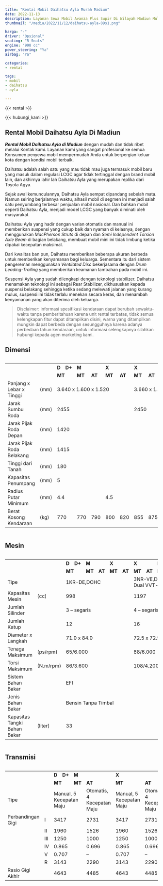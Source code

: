 ```yaml
---
title: "Rental Mobil Daihatsu Ayla Murah Madiun"
date: 2022-11-13
description: Layanan Sewa Mobil Avanza Plus Supir Di Wilayah Madiun Mulai Drtrans.id
thumbnail: "/media/2022/11/12/daihatsu-ayla-09s1.png"

harga: "-"
driver: "Opsional"
seating: "5 Seats"
engine: "998 cc"
power_steering: "Ya"
airbag: "Ya"

categories:
- rental

tags:
- mobil
- daihatsu
- ayla

---
```


{{< rental >}}


{{< hubungi_kami >}}


## Rental Mobil Daihatsu Ayla Di  Madiun

***Rental Mobil Daihatsu Ayla di Madiun*** dengan mudah dan tidak ribet melalui Kontak kami. Layanan kami yang sangat profesional ke semua Konsumen penyewa mobil mempermudah Anda untuk berpergian keluar kota dengan kondisi mobil terbaik.

Daihatsu adalah salah satu yang mau tidak mau juga termasuk mobil baru yang masuk dalam regulasi LCGC agar tidak tertinggal dengan brand mobil lain, dan akhirnya lahir lah Daihatsu Ayla yang merupakan replika dari Toyota Agya.

Sejak awal kemunculannya, Daihatsu Ayla sempat dipandang sebelah mata. Namun seiring berjalannya waktu, alhasil mobil di segmen ini menjadi salah satu penyumbang terbesar penjualan mobil nasional. Dan bahkan mobil seperti Daihatsu Ayla, menjadi model LCGC yang banyak diminati oleh masyarakat.




Daihatsu Ayla yang hadir dengan varian otomatis dan manual ini memberikan suspensi yang cukup baik dan nyaman di kelasnya, dengan menggunakan _MacPherson Struts_ di depan dan _Semi Independent Torsion Axle Beam_ di bagian belakang, membuat mobil mini ini tidak limbung ketika dipakai kecepatan maksimal.

Dari kwalitas ban pun, Daihatsu memberikan beberapa ukuran berbeda untuk memberikan kenyamanan bagi keluarga. Sementara itu dari sistem pengereman menggunakan _Ventilated Disc_ bekerjasama dengan _Drum Leading-Trailing_ yang memberikan keamanan tambahan pada mobil  ini.

Suspensi Ayla yang sudah dilengkapi dengan teknologi stabilizer. Daihatsu menamakan teknologi ini sebagai Rear Stabilizer, dikhususkan kepada suspensi belakang sehingga ketika sedang melewati jalanan yang kurang mulus, suspensi ini tidak terlalu menekan secara keras, dan menambah kenyamanan yang akan diterima oleh keluarga.



> Disclaimer: informasi spesifikasi kendaraan dapat berubah sewaktu-waktu tanpa pemberitahuan karena unit rental terbatas, tidak semua kelengkapan fitur dapat ditampilkan disini, warna yang ditampilkan mungkin dapat berbeda dengan sesungguhnya karena adanya perbedaan tahun kendaraan, untuk informasi selengkapnya silahkan hubungi kepada agen marketing kami.



## Dimensi


<div style="overflow-x:auto;">
<table>
  <tbody>
    <tr>
      <td>&nbsp;</td>
      <td>&nbsp;</td>
      <td>
        <strong>D</strong>
      </td>
      <td>
        <strong>D+</strong>
      </td>
      <td colspan="2">
        <strong>M</strong>
      </td>
      <td colspan="2">
        <strong>X</strong>
      </td>
      <td colspan="2">
        <strong>X</strong>
      </td>
      <td colspan="2">
        <strong>R</strong>
      </td>
    </tr>
    <tr>
      <td>&nbsp;</td>
      <td>&nbsp;</td>
      <td colspan="2">
        <strong>MT</strong>
      </td>
      <td>
        <strong>MT</strong>
      </td>
      <td>
        <strong>AT</strong>
      </td>
      <td>
        <strong>MT</strong>
      </td>
      <td>
        <strong>AT</strong>
      </td>
      <td>
        <strong>MT</strong>
      </td>
      <td>
        <strong>AT</strong>
      </td>
      <td>
        <strong>MT</strong>
      </td>
      <td>
        <strong>AT</strong>
      </td>
    </tr>
    <tr>
      <td>Panjang x Lebar x Tinggi</td>
      <td>(mm)</td>
      <td colspan="6">3.640 x 1.600 x 1.520</td>
      <td colspan="4">3.660 x 1.600 x 1.520</td>
    </tr>
    <tr>
      <td>Jarak Sumbu Roda</td>
      <td>(mm)</td>
      <td colspan="6">2455</td>
      <td colspan="4">2450</td>
    </tr>
    <tr>
      <td>Jarak Pijak Roda Depan</td>
      <td>(mm)</td>
      <td colspan="10">1420</td>
    </tr>
    <tr>
      <td>Jarak Pijak Roda Belakang</td>
      <td>(mm)</td>
      <td colspan="10">1415</td>
    </tr>
    <tr>
      <td>Tinggi dari Tanah</td>
      <td>(mm)</td>
      <td colspan="10">180</td>
    </tr>
    <tr>
      <td>Kapasitas Penumpang</td>
      <td>(mm)</td>
      <td colspan="10">5</td>
    </tr>
    <tr>
      <td>Radius Putar Minimum</td>
      <td>(mm)</td>
      <td colspan="4">4.4</td>
      <td colspan="6">4.5</td>
    </tr>
    <tr>
      <td>Berat Kosong Kendaraan</td>
      <td>(kg)</td>
      <td colspan="2">770</td>
      <td>770</td>
      <td>790</td>
      <td>800</td>
      <td>820</td>
      <td>855</td>
      <td>875</td>
      <td>860</td>
      <td>880</td>
    </tr>
  </tbody>
</table>
</div>


## Mesin


<div style="overflow-x:auto;">
<table>
  <tbody>
    <tr>
      <td>&nbsp;</td>
      <td>&nbsp;</td>
      <td>
        <strong>D</strong>
      </td>
      <td>
        <strong>D+</strong>
      </td>
      <td colspan="2">
        <strong>M</strong>
      </td>
      <td colspan="2">
        <strong>X</strong>
      </td>
      <td colspan="2">
        <strong>X</strong>
      </td>
      <td colspan="2">
        <strong>R</strong>
      </td>
    </tr>
    <tr>
      <td>&nbsp;</td>
      <td>&nbsp;</td>
      <td colspan="2">
        <strong>MT</strong>
      </td>
      <td>
        <strong>MT</strong>
      </td>
      <td>
        <strong>AT</strong>
      </td>
      <td>
        <strong>MT</strong>
      </td>
      <td>
        <strong>AT</strong>
      </td>
      <td>
        <strong>MT</strong>
      </td>
      <td>
        <strong>AT</strong>
      </td>
      <td>
        <strong>MT</strong>
      </td>
      <td>
        <strong>AT</strong>
      </td>
    </tr>
    <tr>
      <td>Tipe</td>
      <td>&nbsp;</td>
      <td colspan="6">1KR-DE,DOHC</td>
      <td colspan="4">3NR-VE,DOHC, Dual VVT-i</td>
    </tr>
    <tr>
      <td>Kapasitas Mesin</td>
      <td>(cc)</td>
      <td colspan="6">998</td>
      <td colspan="4">1197</td>
    </tr>
    <tr>
      <td>Jumlah Silinder</td>
      <td>&nbsp;</td>
      <td colspan="6">3 – segaris</td>
      <td colspan="4">4 – segaris</td>
    </tr>
    <tr>
      <td>Jumlah Katup</td>
      <td>&nbsp;</td>
      <td colspan="6">12</td>
      <td colspan="4">16</td>
    </tr>
    <tr>
      <td>Diameter x Langkah</td>
      <td>&nbsp;</td>
      <td colspan="6">71.0 x 84.0</td>
      <td colspan="4">72.5 x 72.5</td>
    </tr>
    <tr>
      <td>Tenaga Maksimum</td>
      <td>(ps/rpm)</td>
      <td colspan="6">65/6.000</td>
      <td colspan="4">88/6.000</td>
    </tr>
    <tr>
      <td>Torsi Maksimum</td>
      <td>(N.m/rpm)</td>
      <td colspan="6">86/3.600</td>
      <td colspan="4">108/4.200</td>
    </tr>
    <tr>
      <td>Sistem Bahan Bakar</td>
      <td>&nbsp;</td>
      <td colspan="10">EFI</td>
    </tr>
    <tr>
      <td>Jenis Bahan Bakar</td>
      <td>&nbsp;</td>
      <td colspan="10">Bensin Tanpa Timbal</td>
    </tr>
    <tr>
      <td>Kapasitas Tangki Bahan Bakar</td>
      <td>(liter)</td>
      <td colspan="10">33</td>
    </tr>
  </tbody>
</table>
</div>

## Transmisi

<div style="overflow-x:auto;">
<table>
  <tbody>
    <tr>
      <td>&nbsp;</td>
      <td>&nbsp;</td>
      <td>
        <strong>D</strong>
      </td>
      <td>
        <strong>D+</strong>
      </td>
      <td colspan="2">
        <strong>M</strong>
      </td>
      <td colspan="2">
        <strong>X</strong>
      </td>
      <td colspan="2">
        <strong>X</strong>
      </td>
      <td colspan="2">
        <strong>R</strong>
      </td>
    </tr>
    <tr>
      <td>&nbsp;</td>
      <td>&nbsp;</td>
      <td colspan="2">
        <strong>MT</strong>
      </td>
      <td>
        <strong>MT</strong>
      </td>
      <td>
        <strong>AT</strong>
      </td>
      <td>
        <strong>MT</strong>
      </td>
      <td>
        <strong>AT</strong>
      </td>
      <td>
        <strong>MT</strong>
      </td>
      <td>
        <strong>AT</strong>
      </td>
      <td>
        <strong>MT</strong>
      </td>
      <td>
        <strong>AT</strong>
      </td>
    </tr>
    <tr>
      <td>Tipe</td>
      <td>&nbsp;</td>
      <td colspan="3">Manual, 5 Kecepatan Maju</td>
      <td>Otomatis, 4 Kecepatan Maju</td>
      <td>Manual, 5 Kecepatan Maju</td>
      <td>Otomatis, 4 Kecepatan Maju</td>
      <td>Manual, 5 Kecepatan Maju</td>
      <td>Otomatis, 4 Kecepatan Maju</td>
      <td>Manual, 5 Kecepatan Maju</td>
      <td>Otomatis, 4 Kecepatan Maju</td>
    </tr>
    <tr>
      <td>Perbandingan Gigi</td>
      <td>I</td>
      <td colspan="3">3417</td>
      <td>2731</td>
      <td>3417</td>
      <td>2731</td>
      <td>3417</td>
      <td>2731</td>
      <td>3417</td>
      <td>2731</td>
    </tr>
    <tr>
      <td>&nbsp;</td>
      <td>II</td>
      <td colspan="3">1960</td>
      <td>1526</td>
      <td>1960</td>
      <td>1526</td>
      <td>1960</td>
      <td>1526</td>
      <td>1960</td>
      <td>1526</td>
    </tr>
    <tr>
      <td>&nbsp;</td>
      <td>III</td>
      <td colspan="3">1250</td>
      <td>1000</td>
      <td>1250</td>
      <td>1000</td>
      <td>1250</td>
      <td>1000</td>
      <td>1250</td>
      <td>1000</td>
    </tr>
    <tr>
      <td>&nbsp;</td>
      <td>IV</td>
      <td colspan="3">0.865</td>
      <td>0.696</td>
      <td>0.865</td>
      <td>0.696</td>
      <td>0.917</td>
      <td>0.696</td>
      <td>0.917</td>
      <td>0.696</td>
    </tr>
    <tr>
      <td>&nbsp;</td>
      <td>V</td>
      <td colspan="3">0.707</td>
      <td>–</td>
      <td>0.707</td>
      <td>–</td>
      <td>0.750</td>
      <td>–</td>
      <td>0.750</td>
      <td>–</td>
    </tr>
    <tr>
      <td>&nbsp;</td>
      <td>R</td>
      <td colspan="3">3143</td>
      <td>2290</td>
      <td>3143</td>
      <td>2290</td>
      <td>3143</td>
      <td>2290</td>
      <td>3143</td>
      <td>2290</td>
    </tr>
    <tr>
      <td>Rasio Gigi Akhir</td>
      <td>&nbsp;</td>
      <td colspan="3">4643</td>
      <td>4485</td>
      <td>4643</td>
      <td>4485</td>
      <td>4643</td>
      <td>4485</td>
      <td>4643</td>
      <td>4485</td>
    </tr>
  </tbody>
</table>
</div>